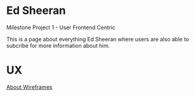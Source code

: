 # Ed Sheeran

Milestone Project 1 - User Frontend Centric

This is a page about everything Ed Sheeran where users are also able to subcribe for more information about him.

# UX


[About Wireframes](../wireframes/desktop-about.png)